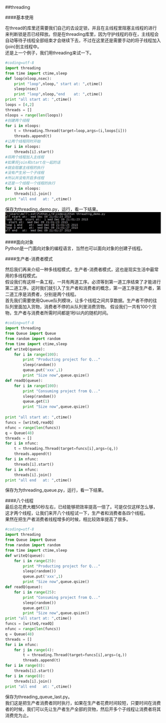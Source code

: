 ##threading

####基本使用

在thread的库里还需要我们自己的去设定锁，并且在主线程里阻塞主线程的进行来判断锁是否已经释放。但是在threading库里，因为守护线程的存在，主线程会自动等待子线程全部结束才会继续下去，不过在这里还是需要手动的将子线程加入(join)到主线程中。               
还是上一个例子，我们用threading来试一下。                     
```python
#coding=utf-8
import threading
from time import ctime,sleep
def loop(nloop,nsec):
	print "loop",nloop," start at: ",ctime()
	sleep(nsec)
	print "loop",nloop,"end    at: ",ctime()
print "all start at: ",ctime()
loops = [4,2]
threads = []
nloops = range(len(loops))
#创建两个线程
for i in nloops:
	t = threading.Thread(target=loop,args=(i,loops[i]))
	threads.append(t)
#让两个线程同时开始
for i in nloops:
	threads[i].start()
#将两个线程加入主线程
#如果将join和start在一起的话
#就会阻塞主线程的执行
#没有产生另一个子线程
#所以并没有开启多线程
#还是一个线程一个线程的执行
for i in nloops:
	threads[i].join()
print "all end   at: ",ctime()
```
保存为threading_demo.py，运行，看一下结果。                           
![threading_demo.jpg](images/threading_demo.jpg)          

####面向对象        
Python是一门面向对象的编程语言，当然也可以面向对象的创建子线程。

####生产者-消费者模式

然后我们再来介绍一种多线程模式，生产者-消费者模式，这也是现实生活中最常用的多线程模式。   
假设我们有这样一条工程，一共有两道工序。必须等到第一道工序结束了才能进行第二道工序。这时我们就引入了生产者和消费者的概念，第一道工序是生产者，第二道工序是消费者，分别是两个线程。  
首先我们需要使用Queue队列模块，让多个线程之间共享数据。生产者不停的往队列里面加入货物，消费者不停的从队列里消费货物。
假设我们一共有100个货物，生产者与消费者所需时间都是1秒以内的随机时间。                 
```python
#coding=utf-8
import threading
from Queue import Queue
from random import random
from time import ctime,sleep
def writeQ(queue):
	for i in range(100):
		print "Producting project for Q..."
		sleep(random())
		queue.put('xxx',1)
		print "Size now",queue.qsize()
def readQ(queue):
	for i in range(100):
		print "Consuming project from Q..."
		sleep(random())
		queue.get(1)
		print "Size now",queue.qsize()

print "all start at: ",ctime()
funcs = [writeQ,readQ]
nfunc = range(len(funcs))
q = Queue(48)
threads = []
for i in nfunc:
	t = threading.Thread(target=funcs[i],args=(q,))
	threads.append(t)	
for i in nfunc:
	threads[i].start()
for i in nfunc:
	threads[i].join()
print "all end   at: ",ctime()
```
保存为为threading_queue.py，运行，看一下结果。      

####八个线程                     
最后总花费大概50秒左右，已经能够把效率提高一倍了。可是仅仅这样怎么够，这才两个线程，让我们来开八个线程试一下，生产者和消费者各四个线程。                         
果然在把生产者消费者线程增多的时候，相比较效率提高了很多。               
```python
#coding=utf-8
import threading
from Queue import Queue
from random import random
from time import ctime,sleep
def writeQ(queue):
	for i in range(25):
		print "Producting project for Q..."
		sleep(random())
		queue.put('xxx',1)
		print "Size now",queue.qsize()
def readQ(queue):
	for i in range(25):
		print "Consuming project from Q..."
		sleep(random())
		queue.get(1)
		print "Size now",queue.qsize()
print "all start at: ",ctime()
funcs = [writeQ,readQ]
nfunc = range(len(funcs))
q = Queue(48)
threads = []
for i in nfunc:
	for j in range(4):
		t = threading.Thread(target=funcs[i],args=(q,))
		threads.append(t)	
for i in range(8):
	threads[i].start()
for i in range(8):
	threads[i].join()
print "all end   at: ",ctime()
```

保存为threading_queue_last.py。							
我们这是把生产者消费者同时执行，如果在生产者花费时间较短，只要时间在消费者的时候，我们可以先让生产者生产全部的货物，然后开多个子线程让消费者将其消费完为止。             

